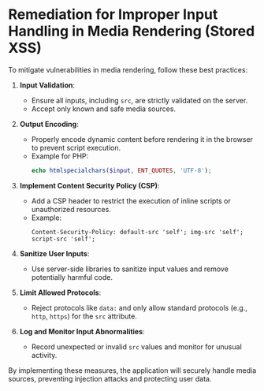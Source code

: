 # Remediation for Improper Input Handling in Media Rendering (Stored XSS)

To mitigate vulnerabilities in media rendering, follow these best practices:

1. **Input Validation**:
   - Ensure all inputs, including `src`, are strictly validated on the server.
   - Accept only known and safe media sources.

2. **Output Encoding**:
   - Properly encode dynamic content before rendering it in the browser to prevent script execution.
   - Example for PHP:
     ```php
     echo htmlspecialchars($input, ENT_QUOTES, 'UTF-8');
     ```

3. **Implement Content Security Policy (CSP)**:
   - Add a CSP header to restrict the execution of inline scripts or unauthorized resources.
   - Example:
     ```http
     Content-Security-Policy: default-src 'self'; img-src 'self'; script-src 'self';
     ```

4. **Sanitize User Inputs**:
   - Use server-side libraries to sanitize input values and remove potentially harmful code.

5. **Limit Allowed Protocols**:
   - Reject protocols like `data:` and only allow standard protocols (e.g., `http`, `https`) for the `src` attribute.

6. **Log and Monitor Input Abnormalities**:
   - Record unexpected or invalid `src` values and monitor for unusual activity.

By implementing these measures, the application will securely handle media sources, preventing injection attacks and protecting user data.